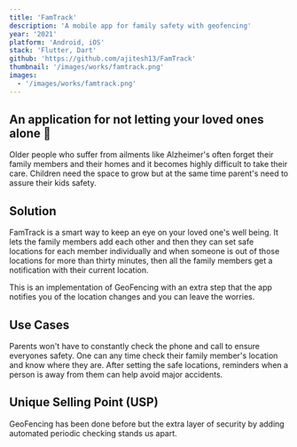 ```yaml
---
title: 'FamTrack'
description: 'A mobile app for family safety with geofencing'
year: '2021'
platform: 'Android, iOS'
stack: 'Flutter, Dart'
github: 'https://github.com/ajitesh13/FamTrack'
thumbnail: '/images/works/famtrack.png'
images:
  - '/images/works/famtrack.png'
---
```


## An application for not letting your loved ones alone 🚧

Older people who suffer from ailments like Alzheimer's often forget their family members and their homes and it becomes highly difficult to take their care. Children need the space to grow but at the same time parent's need to assure their kids safety.

## Solution

FamTrack is a smart way to keep an eye on your loved one's well being. It lets the family members add each other and then they can set safe locations for each member individually and when someone is out of those locations for more than thirty minutes, then all the family members get a notification with their current location.

This is an implementation of GeoFencing with an extra step that the app notifies you of the location changes and you can leave the worries.

## Use Cases

Parents won't have to constantly check the phone and call to ensure everyones safety. One can any time check their family member's location and know where they are. After setting the safe locations, reminders when a person is away from them can help avoid major accidents.

## Unique Selling Point (USP)

GeoFencing has been done before but the extra layer of security by adding automated periodic checking stands us apart.
